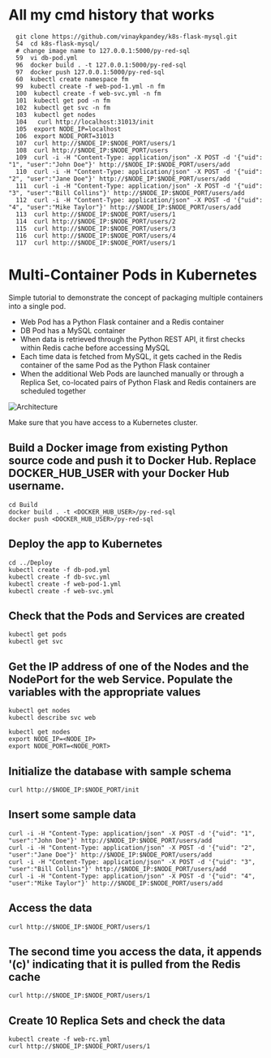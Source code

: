 # All my cmd history that works

```
  git clone https://github.com/vinaykpandey/k8s-flask-mysql.git
  54  cd k8s-flask-mysql/
  # change image name to 127.0.0.1:5000/py-red-sql
  59  vi db-pod.yml
  96  docker build . -t 127.0.0.1:5000/py-red-sql
  97  docker push 127.0.0.1:5000/py-red-sql
  60  kubectl create namespace fm
  99  kubectl create -f web-pod-1.yml -n fm
  100  kubectl create -f web-svc.yml -n fm
  101  kubectl get pod -n fm
  102  kubectl get svc -n fm
  103  kubectl get nodes
  104   curl http://localhost:31013/init
  105  export NODE_IP=localhost
  106  export NODE_PORT=31013
  107  curl http://$NODE_IP:$NODE_PORT/users/1
  108  curl http://$NODE_IP:$NODE_PORT/users
  109  curl -i -H "Content-Type: application/json" -X POST -d '{"uid": "1", "user":"John Doe"}' http://$NODE_IP:$NODE_PORT/users/add
  110  curl -i -H "Content-Type: application/json" -X POST -d '{"uid": "2", "user":"Jane Doe"}' http://$NODE_IP:$NODE_PORT/users/add
  111  curl -i -H "Content-Type: application/json" -X POST -d '{"uid": "3", "user":"Bill Collins"}' http://$NODE_IP:$NODE_PORT/users/add
  112  curl -i -H "Content-Type: application/json" -X POST -d '{"uid": "4", "user":"Mike Taylor"}' http://$NODE_IP:$NODE_PORT/users/add
  113  curl http://$NODE_IP:$NODE_PORT/users/1
  114  curl http://$NODE_IP:$NODE_PORT/users/2
  115  curl http://$NODE_IP:$NODE_PORT/users/3
  116  curl http://$NODE_IP:$NODE_PORT/users/4
  117  curl http://$NODE_IP:$NODE_PORT/users/1

```


# Multi-Container Pods in Kubernetes
Simple tutorial to demonstrate the concept of packaging multiple containers into a single pod. 
* Web Pod has a Python Flask container and a Redis container
* DB Pod has a MySQL container
* When data is retrieved through the Python REST API, it first checks within Redis cache before accessing MySQL
* Each time data is fetched from MySQL, it gets cached in the Redis container of the same Pod as the Python Flask container
* When the additional Web Pods are launched manually or through a Replica Set, co-located pairs of Python Flask and Redis containers are scheduled together

![Architecture](https://github.com/janakiramm/Kubernetes-multi-container-pod/blob/master/multi-container-pod.png?raw=true)

Make sure that you have access to a Kubernetes cluster.

## Build a Docker image from existing Python source code and push it to Docker Hub. Replace DOCKER_HUB_USER with your Docker Hub username.
```
cd Build
docker build . -t <DOCKER_HUB_USER>/py-red-sql
docker push <DOCKER_HUB_USER>/py-red-sql
```

## Deploy the app to Kubernetes
```
cd ../Deploy
kubectl create -f db-pod.yml
kubectl create -f db-svc.yml
kubectl create -f web-pod-1.yml
kubectl create -f web-svc.yml
```

## Check that the Pods and Services are created
```
kubectl get pods
kubectl get svc
```

## Get the IP address of one of the Nodes and the NodePort for the web Service. Populate the variables with the appropriate values
```
kubectl get nodes
kubectl describe svc web

kubectl get nodes
export NODE_IP=<NODE_IP>
export NODE_PORT=<NODE_PORT>
```

## Initialize the database with sample schema
```
curl http://$NODE_IP:$NODE_PORT/init
```
## Insert some sample data
```
curl -i -H "Content-Type: application/json" -X POST -d '{"uid": "1", "user":"John Doe"}' http://$NODE_IP:$NODE_PORT/users/add
curl -i -H "Content-Type: application/json" -X POST -d '{"uid": "2", "user":"Jane Doe"}' http://$NODE_IP:$NODE_PORT/users/add
curl -i -H "Content-Type: application/json" -X POST -d '{"uid": "3", "user":"Bill Collins"}' http://$NODE_IP:$NODE_PORT/users/add
curl -i -H "Content-Type: application/json" -X POST -d '{"uid": "4", "user":"Mike Taylor"}' http://$NODE_IP:$NODE_PORT/users/add
```

## Access the data 
```
curl http://$NODE_IP:$NODE_PORT/users/1
```
## The second time you access the data, it appends '(c)' indicating that it is pulled from the Redis cache
```
curl http://$NODE_IP:$NODE_PORT/users/1
```

## Create 10 Replica Sets and check the data
```
kubectl create -f web-rc.yml
curl http://$NODE_IP:$NODE_PORT/users/1
```


